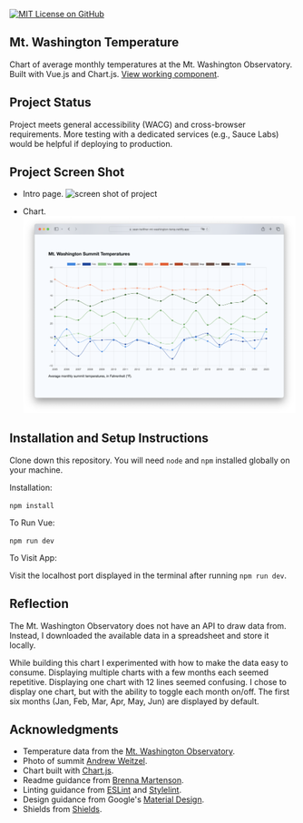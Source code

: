 [![MIT License on GitHub](https://img.shields.io/github/license/seankelliher/mt-washington-temp?style=flat-square)](/LICENSE.md)
## Mt. Washington Temperature

Chart of average monthly temperatures at the Mt. Washington Observatory. Built with Vue.js and Chart.js. [View working component](https://sean-kelliher-mt-washington-temp.netlify.app).

## Project Status

Project meets general accessibility (WACG) and cross-browser requirements. More testing with a dedicated services (e.g., Sauce Labs) would be helpful if deploying to production.

## Project Screen Shot

* Intro page.
![screen shot of project](/screenshots/mt-washington-temp-screenshot1.png?s=600)

* Chart.
![screen shot of project](/screenshots/mt-washington-temp-screenshot2.png?s=600)

## Installation and Setup Instructions

Clone down this repository. You will need `node` and `npm` installed globally on your machine.

Installation:

`npm install`  

To Run Vue:

`npm run dev`    

To Visit App:

Visit the localhost port displayed in the terminal after running `npm run dev`.

## Reflection

The Mt. Washington Observatory does not have an API to draw data from. Instead, I downloaded the available data in a spreadsheet and store it locally.

While building this chart I experimented with how to make the data easy to consume. Displaying multiple charts with a few months each seemed repetitive. Displaying one chart with 12 lines seemed confusing. I chose to display one chart, but with the ability to toggle each month on/off. The first six months (Jan, Feb, Mar, Apr, May, Jun) are displayed by default.

## Acknowledgments

* Temperature data from the [Mt. Washington Observatory](https://mountwashington.org/weather/mount-washington-weather-archives/monthly-f6/).
* Photo of summit [Andrew Weitzel](https://commons.wikimedia.org/wiki/File:View_from_the_top_of_Mt._Washington_(49675348518).jpg).
* Chart built with [Chart.js](https://www.chartjs.org/docs/latest/).
* Readme guidance from [Brenna Martenson](https://gist.github.com/martensonbj/6bf2ec2ed55f5be723415ea73c4557c4).
* Linting guidance from [ESLint](https://eslint.org) and [Stylelint](https://stylelint.io).
* Design guidance from Google's [Material Design](https://material.io/design).
* Shields from [Shields](https://shields.io).